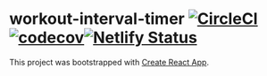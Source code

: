 # workout-interval-timer [![CircleCI](https://circleci.com/gh/flextremedev/workout-interval-timer.svg?style=svg)](https://circleci.com/gh/flextremedev/workout-interval-timer)[![codecov](https://codecov.io/gh/flextremedev/workout-interval-timer/branch/master/graph/badge.svg)](https://codecov.io/gh/flextremedev/workout-interval-timer)[![Netlify Status](https://api.netlify.com/api/v1/badges/72510c14-7a24-4e97-b0fa-93a59879e154/deploy-status)](https://app.netlify.com/sites/workout-interval-timer/deploys)

This project was bootstrapped with [Create React App](https://github.com/facebook/create-react-app).
